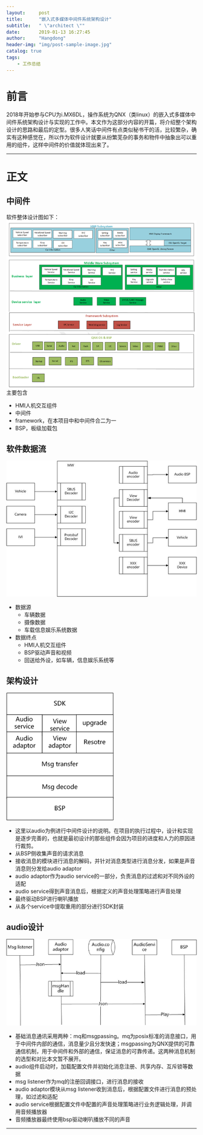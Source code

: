```yaml
---
layout:     post
title:      "嵌入式多媒体中间件系统架构设计"
subtitle:   " \"architect \""
date:       2019-01-13 16:27:45 
author:     "Hangdong"
header-img: "img/post-sample-image.jpg"
catalog: true
tags:
    - 工作总结
---
```


# 前言 #
2018年开始参与CPU为i.MX6DL，操作系统为QNX（类linux）的嵌入式多媒体中间件系统架构设计与实现的工作中。本文作为这部分内容的开篇，将介绍整个架构设计的思路和最后的定型。很多人笑话中间件有点类似秘书干的活，比较繁杂，确实有这种感觉在，所以作为软件设计就要从纷繁芜杂的事务和物件中抽象出可以重用的组件，这样中间件的价值就体现出来了。

---

# 正文 #
## 中间件 ##
软件整体设计图如下：
![](/img/in-post/post-mwarch/lays.bmp)
主要包含
- HMI人机交互组件
- 中间件
- framework，在本项目中和中间件合二为一
- BSP，板级加载包

## 软件数据流 ##
![](/img/in-post/post-mwarch/data.jpg)
- 数据源
	- 车辆数据
	- 摄像数据
	- 车载信息娱乐系统数据
- 数据终点
	- HMI人机交互组件
	- BSP驱动声音和视频
	- 回送给外设，如车辆，信息娱乐系统等

## 架构设计 ##
![](/img/in-post/post-mwarch/mwlays.jpg)
- 这里以audio为例进行中间件设计的说明。在项目的执行过程中，设计和实现是逐步完善的，也就是最初设计的那些组件会因为项目的进度和人力的原因进行裁剪。
- 从BSP侧收集声音的请求消息
- 接收消息的模块进行消息的解码，并针对消息类型进行消息分发，如果是声音消息则分发给audio adaptor
- audio adaptor作为audio service的一部分，负责消息的过滤和对不同外设的适配
- audio service得到声音消息后，根据定义的声音处理策略进行声音处理
- 最终驱动BSP进行喇叭播放
- 从各个service中提取重用的部分进行SDK封装

## audio设计 ##
![](/img/in-post/post-mwarch/audio.jpg)
- 基础消息通讯采用两种：mq和msgpassing。mq为posix标准的消息接口，用于中间件内部的通信，消息量少且分发快速；msgpassing为QNX提供的可靠通信机制，用于中间件和外部的通信，保证消息的可靠传递。这两种消息机制的选型和对比本文暂不展开。
- audio组件启动时，加载配置文件并初始化消息注册、共享内存、互斥锁等数据
- msg listener作为mq的注册回调接口，进行消息的接收
- audio adaptor模块从msg listener收到消息后，根据配置文件进行消息的预处理，如过滤和适配
- audio service根据配置文件中配置的声音处理策略进行业务逻辑处理，并调用音频播放器
- 音频播放器最终使用bsp驱动喇叭播放不同的声音

---


